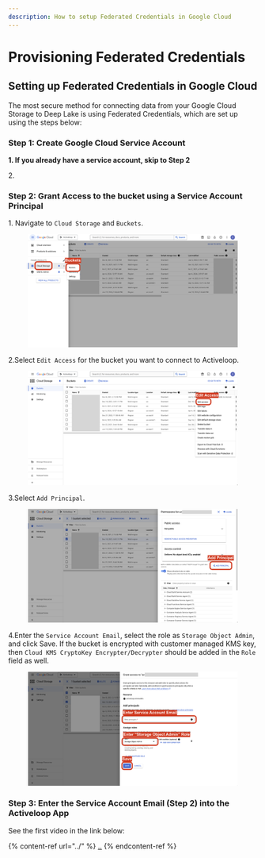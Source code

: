 ```yaml
---
description: How to setup Federated Credentials in Google Cloud
---
```


# Provisioning Federated Credentials

## Setting up Federated Credentials in Google Cloud

The most secure method for connecting data from your Google Cloud Storage to Deep Lake is using Federated Credentials, which are set up using the steps below:

### Step 1: Create Google Cloud Service Account

**1. If you already have a service account, skip to Step 2**

2\.

### Step 2: Grant Access to the bucket using a Service Account Principal

1\. Navigate to `Cloud Storage` and `Buckets`.

<figure><img src="../../../../.gitbook/assets/gcs_select_bucket.png" alt=""><figcaption></figcaption></figure>

2.Select `Edit Access` for the bucket you want to connect to Activeloop.

<figure><img src="../../../../.gitbook/assets/gcs_edit_access.png" alt=""><figcaption></figcaption></figure>

3.Select `Add Principal`.

<figure><img src="../../../../.gitbook/assets/gcs_add_principal.png" alt=""><figcaption></figcaption></figure>

4.Enter the `Service Account Email`, select the role as `Storage Object Admin`, and click Save. If the bucket is encrypted with customer managed KMS key, then `Cloud KMS CryptoKey Encrypter/Decrypter` should be added in the `Role` field as well.

<figure><img src="../../../../.gitbook/assets/gcs_set_principal.png" alt=""><figcaption></figcaption></figure>

### Step 3: Enter the Service Account Email (Step 2) into the Activeloop App

See the first video in the link below:

{% content-ref url="../" %}
[..](../)
{% endcontent-ref %}
